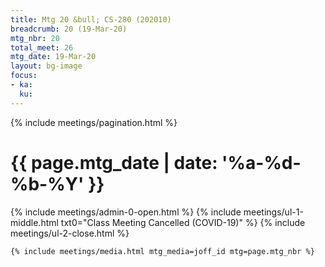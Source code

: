 ```yaml
---
title: Mtg 20 &bull; CS-280 (202010)
breadcrumb: 20 (19-Mar-20)
mtg_nbr: 20
total_meet: 26
mtg_date: 19-Mar-20
layout: bg-image
focus:
- ka:
  ku:
---
```


{% include meetings/pagination.html %}
<div class="card">
  <h1 class="text-center card-header lightcthru">
    {{ page.mtg_date | date: '%a-%d-%b-%Y' }}
  </h1>
  <div class="card-body">
    {% include meetings/admin-0-open.html %}
    {% include meetings/ul-1-middle.html
      txt0="Class Meeting Cancelled (COVID-19)"
    %}
    {% include meetings/ul-2-close.html %}

    {% include meetings/media.html mtg_media=joff_id mtg=page.mtg_nbr %}
  </div>
</div>
